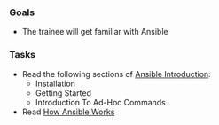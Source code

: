 
### Goals
- The trainee will get familiar with Ansible

### Tasks
- Read the following sections of [Ansible Introduction](https://docs.ansible.com/ansible/latest/user_guide/intro.html):
  - Installation
  - Getting Started
  - Introduction To Ad-Hoc Commands
- Read [How Ansible Works](https://www.ansible.com/overview/how-ansible-works)
